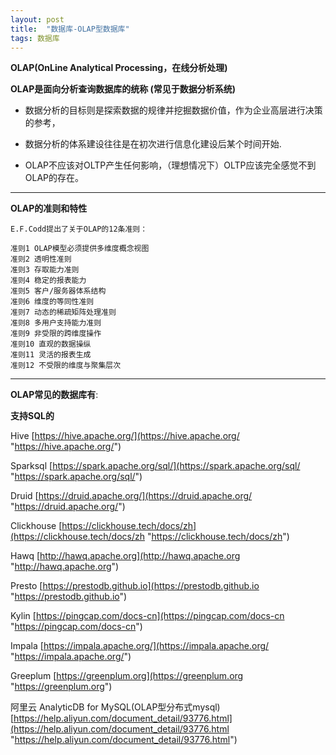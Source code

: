 ```yaml
---
layout: post
title:  "数据库-OLAP型数据库"
tags: 数据库
---
```


**OLAP(OnLine Analytical Processing，在线分析处理)**

**OLAP是面向分析查询数据库的统称 (常见于数据分析系统)**

- 数据分析的目标则是探索数据的规律并挖掘数据价值，作为企业高层进行决策的参考，

- 数据分析的体系建设往往是在初次进行信息化建设后某个时间开始.

- OLAP不应该对OLTP产生任何影响，（理想情况下）OLTP应该完全感觉不到OLAP的存在。

 --- 
 
**OLAP的准则和特性**

    E.F.Codd提出了关于OLAP的12条准则：
    
    准则1 OLAP模型必须提供多维度概念视图
    准则2 透明性准则
    准则3 存取能力准则
    准则4 稳定的报表能力
    准则5 客户/服务器体系结构
    准则6 维度的等同性准则
    准则7 动态的稀疏矩阵处理准则
    准则8 多用户支持能力准则
    准则9 非受限的跨维度操作
    准则10 直观的数据操纵
    准则11 灵活的报表生成
    准则12 不受限的维度与聚集层次
 
 --- 
 
**OLAP常见的数据库有**:

**支持SQL的**

Hive  [https://hive.apache.org/](https://hive.apache.org/ "https://hive.apache.org/")

Sparksql [https://spark.apache.org/sql/](https://spark.apache.org/sql/ "https://spark.apache.org/sql/")

Druid [https://druid.apache.org/](https://druid.apache.org/ "https://druid.apache.org/")

Clickhouse [https://clickhouse.tech/docs/zh](https://clickhouse.tech/docs/zh "https://clickhouse.tech/docs/zh")

Hawq [http://hawq.apache.org](http://hawq.apache.org "http://hawq.apache.org")

Presto [https://prestodb.github.io](https://prestodb.github.io "https://prestodb.github.io")

Kylin  [https://pingcap.com/docs-cn](https://pingcap.com/docs-cn "https://pingcap.com/docs-cn")

Impala [https://impala.apache.org/](https://impala.apache.org/ "https://impala.apache.org/")

Greeplum [https://greenplum.org](https://greenplum.org "https://greenplum.org")

阿里云 AnalyticDB for MySQL(OLAP型分布式mysql) [https://help.aliyun.com/document_detail/93776.html](https://help.aliyun.com/document_detail/93776.html "https://help.aliyun.com/document_detail/93776.html")
